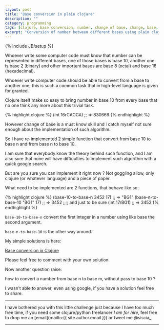 ```yaml
---
layout: post
title: "Base conversion in plain clojure"
description: ""
category: programming
tags: [clojure, base conversion, number, change of base, change, base, int, integer]
excerpt: "Conversion of number between different bases using plain clojure."
---
```

{% include JB/setup %}

Whoever write some computer code must know that number can be represented in different bases, one of those bases is base 10, another one is base 2 (binary) and other important bases are base 8 (octal) and base 16 (hexadecimal).

Whoever write computer code should be able to convert from a base to another one, this is such a common task that in high-level language is given for granted.

Clojure itself make so easy to bring number in base 10 from every base that no one think any more about this trivial task.

{% highlight clojure %}
(int 16rCACCA)
;; => 830666
{% endhighlight %}

However change of base is a must know skill and I catch myself not sure enough about the implementation of such algorithm.

So I have re-implemented 2 simple function that convert from base 10 to base n and from base n to base 10.

I am sure that everybody know the theory behind such function, and I am also sure that none will have difficulties to implement such algorithm with a quick google search.

But are you sure you can implement it right now ?
Not goggling allow, only clojure (or whatever language) and a piece of paper.

What need to be implemented are 2 functions, that behave like so:

{% highlight clojure %}
(base-10-to-base-n 3452 17)
;; => "BG1"
(base-n-to-base-10 "BG1" 17)
;; => 3452
;;;; and just to be sure
(int 17rBG1)
;; => 3452
{% endhighlight %}

`base-10-to-base-n` convert the first integer in a number using like base the second argument.

`base-n-to-base-10` is the other way around.

My simple solutions is here:

[Base conversion in Clojure](https://gist.github.com/siscia/5939462)

Please feel free to comment with your own solution.

Now another question raise:

how to convert a number from base n to base m, without pass to base 10 ?

I wasn't able to answer, even using google, if you have a solution feel free to share.

------------------

I have bothered you with this little challenge just because I have too much free time, if you need some clojure/python freelancer *I am for hire*, feel free to drop me an [email](mailto:{{ site.author.email }}) or tweet me @siscia_.

------------------